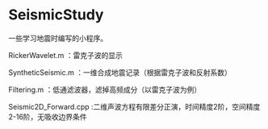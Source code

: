 # SeismicStudy

一些学习地震时编写的小程序。

RickerWavelet.m ：雷克子波的显示

SyntheticSeismic.m ：一维合成地震记录（根据雷克子波和反射系数）

Filtering.m ：低通滤波器，滤掉高频成分（以雷克子波为例）

Seismic2D_Forward.cpp :二维声波方程有限差分正演，时间精度2阶，空间精度2-16阶，无吸收边界条件
